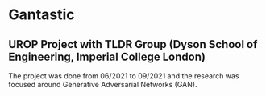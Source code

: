 # Gantastic

## UROP Project with TLDR Group (Dyson School of Engineering, Imperial College London)
The project was done from 06/2021 to 09/2021 and the research was focused around Generative Adversarial Networks (GAN).